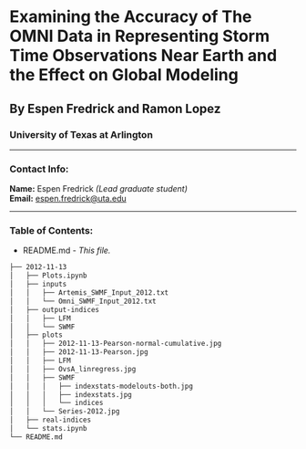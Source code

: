 # Examining the Accuracy of The OMNI Data in Representing Storm Time Observations Near Earth and the Effect on Global Modeling
## By Espen Fredrick and Ramon Lopez
### University of Texas at Arlington
___
### Contact Info:
**Name:** Espen Fredrick *(Lead graduate student)*  
**Email:** espen.fredrick@uta.edu
___
### Table of Contents:
- README.md - *This file.*

```bash
├── 2012-11-13
│   ├── Plots.ipynb
│   ├── inputs
│   │   ├── Artemis_SWMF_Input_2012.txt
│   │   └── Omni_SWMF_Input_2012.txt
│   ├── output-indices
│   │   ├── LFM
│   │   └── SWMF
│   ├── plots
│   │   ├── 2012-11-13-Pearson-normal-cumulative.jpg
│   │   ├── 2012-11-13-Pearson.jpg
│   │   ├── LFM
│   │   ├── OvsA_linregress.jpg
│   │   ├── SWMF
│   │   │   ├── indexstats-modelouts-both.jpg
│   │   │   ├── indexstats.jpg
│   │   │   └── indices
│   │   └── Series-2012.jpg
│   ├── real-indices
│   └── stats.ipynb
└── README.md
```
